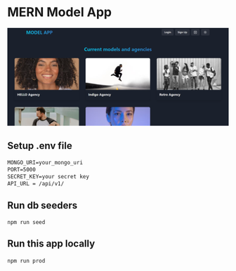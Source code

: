 # MERN Model App

![alt text](image-1.png)

## Setup .env file
```
MONGO_URI=your_mongo_uri
PORT=5000
SECRET_KEY=your secret key
API_URL = /api/v1/
```

## Run db seeders
```
npm run seed
```

## Run this app locally
```
npm run prod
```